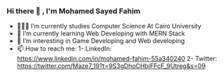 ### Hi there 👋 , I'm Mohamed Sayed Fahim

- 👨🏻‍💻 I’m currently studies Computer Science At Cairo University
- 🌱 I’m currently learning Web Developing with MERN Stack
- 👀 I’m interesting in Game Developing and Web developing
- 📫 How to reach me: 1- LinkedIn: https://www.linkedin.com/in/mohamed-fahim-55a340240
                      2- Twitter: https://twitter.com/Maze7_19?t=9S3gDhoCHbjFFcF_9Utreg&s=09
